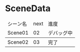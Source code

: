 # SceneData
<table>
<thead>
<tr>
<td>シーン名</td>
<td>next</td>
<td>進度</td>
</tr>
<tr>
<td>Scene01</td>
<td>02</td>
<td>デバッグ中</td>
</tr>
</thead>
<tbody>
<tr>
<td>Scene02</td>
<td>03</td>
<td>完了</td>
<tr>
